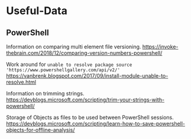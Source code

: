 # Useful-Data

## PowerShell
Information on comparing multi element file versioning.
https://invoke-thebrain.com/2018/12/comparing-version-numbers-powershell/

Work around for `unable to resolve package source 'https://www.powershellgallery.com/api/v2/'`
https://vanbrenk.blogspot.com/2017/09/install-module-unable-to-resolve.html

Information on trimming strings.
https://devblogs.microsoft.com/scripting/trim-your-strings-with-powershell/

Storage of Objects as files to be used between PowerShell sessions.
https://devblogs.microsoft.com/scripting/learn-how-to-save-powershell-objects-for-offline-analysis/

